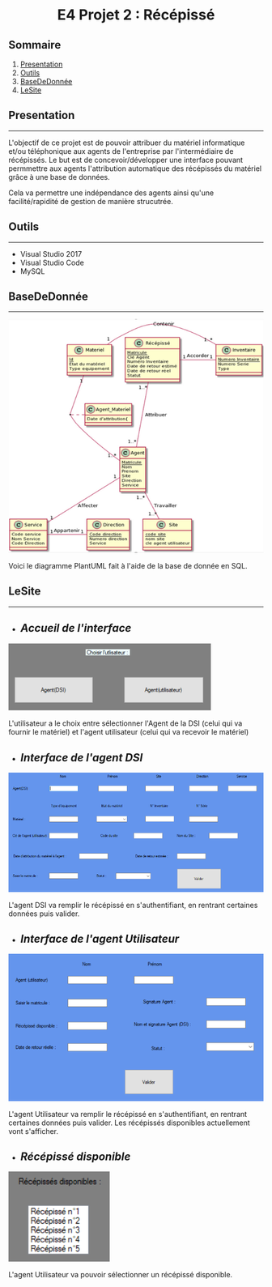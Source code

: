 # <p align="center">E4 Projet 2 : Récépissé</p>

## Sommaire
1. [Presentation](#presentation)
2. [Outils](#Outils)
3. [BaseDeDonnée](#BaseDeDonnée)
4. [LeSite](#LeSite)

## Presentation
***
 L'objectif de ce projet est de pouvoir attribuer du matériel informatique et/ou téléphonique aux agents de l'entreprise par l'intermédiaire de récépissés. Le but est de concevoir/développer une interface pouvant permmettre aux agents l'attribution automatique des récépissés du matériel grâce à une base de données.  
   
   Cela va permettre une indépendance des agents ainsi qu'une facilité/rapidité de gestion de manière strucutrée.

 ## Outils
*** 

* Visual Studio 2017
* Visual Studio Code
* MySQL

## BaseDeDonnée
***
<img src="image/DiagrammePlantUML.png" width="550"/><br>

Voici le diagramme PlantUML fait à l'aide de la base de donnée en SQL.


## LeSite
***

* ##  *Accueil de l'interface* <br> 
<img src="image/AccueilRecepisse.png" width="400"/><br>

L'utilisateur a le choix entre sélectionner l'Agent de la DSI (celui qui va fournir le matériel) et l'agent utilisateur (celui qui va recevoir le matériel)

* ##  *Interface de l'agent DSI* <br> 
<img src="image/AgentDSI.png" width="700"/><br>

L'agent DSI va remplir le récépissé en s'authentifiant, en rentrant certaines données puis valider.

* ##  *Interface de l'agent Utilisateur* <br> 
<img src="image/AgentUtilisateur.png" width="700"/><br>

L'agent Utilisateur va remplir le récépissé en s'authentifiant, en rentrant certaines données puis valider. Les récépissés disponibles actuellement vont s'afficher.

* ##  *Récépissé disponible* <br> 
<img src="image/RecepisseDispo.png" width="200"/><br>

L'agent Utilisateur va pouvoir sélectionner un récépissé disponible.